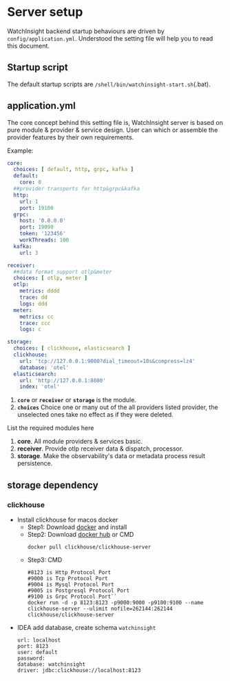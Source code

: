 # Server setup
WatchInsight backend startup behaviours are driven by `config/application.yml`.
Understood the setting file will help you to read this document.

## Startup script
The default startup scripts are `/shell/bin/watchinsight-start.sh`(.bat). 

## application.yml
The core concept behind this setting file is, WatchInsight server is based on pure module & provider & service design. 
User can which or assemble the provider features by their own requirements.

Example:
```yaml
core:
  choices: [ default, http, grpc, kafka ]
  default:
    core: 0
  ##provider transports for http&grpc&kafka
  http:
    url: 1
    port: 19100
  grpc:
    host: '0.0.0.0'
    port: 19090
    token: '123456'
    workThreads: 100
  kafka:
    url: 3

receiver:
  ##data format support otlp&meter
  choices: [ otlp, meter ]
  otlp:
    metrics: dddd
    trace: dd
    logs: ddd
  meter:
    metrics: cc
    trace: ccc
    logs: c

storage:
  choices: [ clickhouse, elasticsearch ]
  clickhouse:
    url: 'tcp://127.0.0.1:9000?dial_timeout=10s&compress=lz4'
    database: 'otel'
  elasticsearch:
    url: 'http://127.0.0.1:8080'
    index: 'otel'
```

1. **`core`** or **`receiver`** or **`storage`** is the module.
1. **`choices`** Choice one or many out of the all providers listed provider, the unselected ones take no effect as if they were deleted.

List the required modules here
1. **core**. All module providers & services basic.
1. **receiver**. Provide otlp receiver data & dispatch, processor.
1. **storage**. Make the observability's data or metadata process result persistence.

## storage dependency
### clickhouse

+ Install clickhouse for macos docker
    + Step1: Download [docker](https://desktop.docker.com/mac/main/arm64/Docker.dmg?utm_source=docker&utm_medium=webreferral&utm_campaign=dd-smartbutton&utm_location=module) and install 
    + Step2: Download [docker hub](https://hub.docker.com/r/clickhouse/clickhouse-server)
    or CMD
      ```shell
      docker pull clickhouse/clickhouse-server
      ```
    + Step3: CMD
      ```shell
      #8123 is Http Protocol Port
      #9000 is Tcp Protocol Port
      #9004 is Mysql Protocol Port
      #9005 is Postgresql Protocol Port
      #9100 is Grpc Protocol Port``
      docker run -d -p 8123:8123 -p9000:9000 -p9100:9100 --name clickhouse-server --ulimit nofile=262144:262144 clickhouse/clickhouse-server
      ```
+ IDEA add database, create schema ``watchinsight``
    ```shell
    url: localhost
    port: 8123
    user: default
    password: 
    database: watchinsight
    driver: jdbc:clickhouse://localhost:8123
    ```
